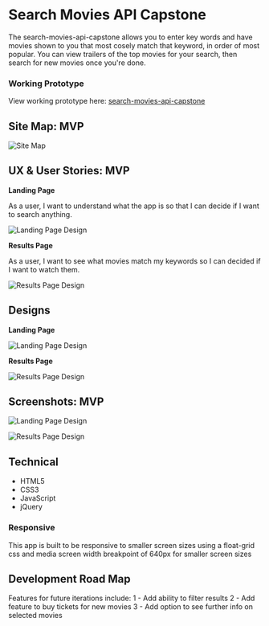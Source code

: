 # Search Movies API Capstone

The search-movies-api-capstone allows you to enter key words and have movies shown to you that most cosely match that keyword, in order of most popular. You can view trailers of the top movies for your search, then search for new movies once you're done.


### Working Prototype

View working prototype here: [search-movies-api-capstone](https://jacobselbe.github.io/search-movies-api-capstone/) 


## Site Map: MVP

![Site Map](/github-images/site-map.jpeg)


## UX & User Stories: MVP

**Landing Page** 

As a user, I want to understand what the app is so that I can decide if I want to search anything.

![Landing Page Design](/github-images/landing.png)

**Results Page**

As a user, I want to see what movies match my keywords so I can decided if I want to watch them.

![Results Page Design](/github-images/results.png)


## Designs

**Landing Page** 

![Landing Page Design](/github-images/landing-design.png)

**Results Page** 

![Results Page Design](/github-images/results-design.png)


## Screenshots: MVP

![Landing Page Design](/github-images/landing-design.png)

![Results Page Design](/github-images/results-design.png)


## Technical

* HTML5
* CSS3
* JavaScript 
* jQuery 


### Responsive
This app is built to be responsive to smaller screen sizes using a float-grid css and media screen width breakpoint of 640px for smaller screen sizes


## Development Road Map
Features for future iterations include: 
1 - Add ability to filter results
2 - Add feature to buy tickets for new movies
3 - Add option to see further info on selected movies 